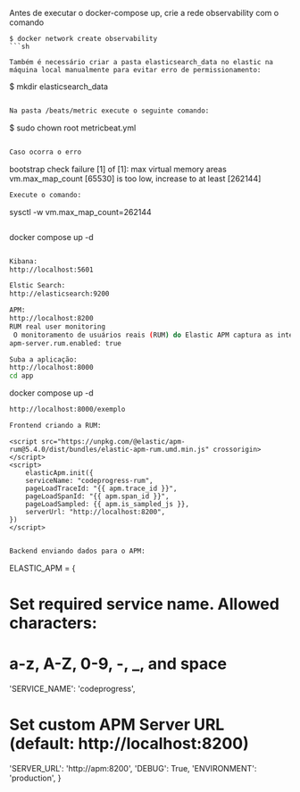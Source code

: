 Antes de executar o docker-compose up, crie a rede observability com o comando
```
$ docker network create observability
```sh

Também é necessário criar a pasta elasticsearch_data no elastic na máquina local manualmente para evitar erro de permissionamento:

```
$ mkdir elasticsearch_data
```sh

Na pasta /beats/metric execute o seguinte comando:
```
$ sudo chown root metricbeat.yml
```sh

Caso ocorra o erro 
```
bootstrap check failure [1] of [1]: max virtual memory areas vm.max_map_count [65530] is too low, increase to at least [262144]
```sh
Execute o comando:
```
sysctl -w vm.max_map_count=262144
```sh
```
docker compose up -d
```sh

Kibana: 
http://localhost:5601

Elstic Search: 
http://elasticsearch:9200

APM:
http://localhost:8200
RUM real user monitoring 
 O monitoramento de usuários reais (RUM) do Elastic APM captura as interações dos usuários com os navegadores.
apm-server.rum.enabled: true

Suba a aplicação: 
http://localhost:8000
cd app
```
docker compose up -d
```sh
http://localhost:8000/exemplo

Frontend criando a RUM:

```
    <script src="https://unpkg.com/@elastic/apm-rum@5.4.0/dist/bundles/elastic-apm-rum.umd.min.js" crossorigin></script>
    <script>
        elasticApm.init({
        serviceName: "codeprogress-rum",
        pageLoadTraceId: "{{ apm.trace_id }}",
        pageLoadSpanId: "{{ apm.span_id }}",
        pageLoadSampled: {{ apm.is_sampled_js }},
        serverUrl: "http://localhost:8200",
    })
    </script>
```sh

Backend enviando dados para o APM:

```
ELASTIC_APM = {
  # Set required service name. Allowed characters:
  # a-z, A-Z, 0-9, -, _, and space
  'SERVICE_NAME': 'codeprogress',

  # Set custom APM Server URL (default: http://localhost:8200)
  'SERVER_URL': 'http://apm:8200',
  'DEBUG': True,
  'ENVIRONMENT': 'production',
}
```sh